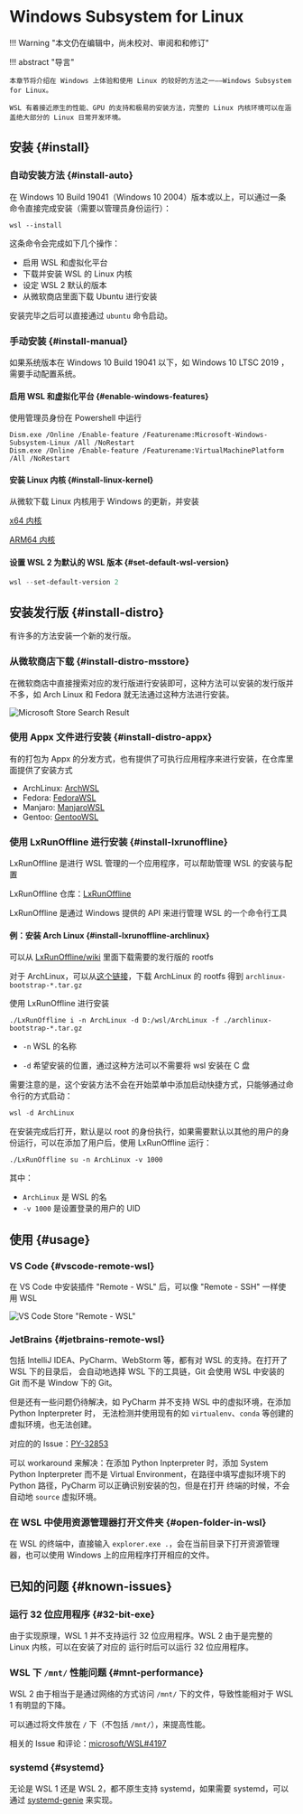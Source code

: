 # Windows Subsystem for Linux

!!! Warning "本文仍在编辑中，尚未校对、审阅和和修订"

!!! abstract "导言"

    本章节将介绍在 Windows 上体验和使用 Linux 的较好的方法之一——Windows Subsystem for Linux。

    WSL 有着接近原生的性能、GPU 的支持和极易的安装方法，完整的 Linux 内核环境可以在涵盖绝大部分的 Linux 日常开发环境。

## 安装 {#install}

### 自动安装方法 {#install-auto}

在 Windows 10 Build 19041（Windows 10 2004）版本或以上，可以通过一条命令直接完成安装（需要以管理员身份运行）：

```shell
wsl --install
```

这条命令会完成如下几个操作：

- 启用 WSL 和虚拟化平台
- 下载并安装 WSL 的 Linux 内核
- 设定 WSL 2 默认的版本
- 从微软商店里面下载 Ubuntu 进行安装

安装完毕之后可以直接通过 `ubuntu` 命令启动。

### 手动安装 {#install-manual}

如果系统版本在 Windows 10 Build 19041 以下，如 Windows 10 LTSC 2019 ，需要手动配置系统。

#### 启用 WSL 和虚拟化平台 {#enable-windows-features}

使用管理员身份在 Powershell 中运行

```batch
Dism.exe /Online /Enable-feature /Featurename:Microsoft-Windows-Subsystem-Linux /All /NoRestart
Dism.exe /Online /Enable-feature /Featurename:VirtualMachinePlatform /All /NoRestart
```

#### 安装 Linux 内核 {#install-linux-kernel}

从微软下载 Linux 内核用于 Windows 的更新，并安装

[x64 内核](https://wslstorestorage.blob.core.windows.net/wslblob/wsl_update_x64.msi)

[ARM64 内核](https://wslstorestorage.blob.core.windows.net/wslblob/wsl_update_arm64.msi)

#### 设置 WSL 2 为默认的 WSL 版本 {#set-default-wsl-version}

```powershell
wsl --set-default-version 2
```

## 安装发行版 {#install-distro}

有许多的方法安装一个新的发行版。

### 从微软商店下载 {#install-distro-msstore}

在微软商店中直接搜索对应的发行版进行安装即可，这种方法可以安装的发行版并不多，如 Arch Linux 和 Fedora 就无法通过这种方法进行安装。

![Microsoft Store Search Result](./images/ms-store-search-linux.png)

### 使用 Appx 文件进行安装 {#install-distro-appx}

有的打包为 Appx 的分发方式，也有提供了可执行应用程序来进行安装，在仓库里面提供了安装方式

- ArchLinux: [ArchWSL](https://github.com/yuk7/ArchWSL)
- Fedora: [FedoraWSL](https://github.com/yosukes-dev/FedoraWSL)
- Manjaro: [ManjaroWSL](https://github.com/sileshn/ManjaroWSL)
- Gentoo: [GentooWSL](https://github.com/imaandrew/GentooWSL)

### 使用 LxRunOffline 进行安装 {#install-lxrunoffline}

LxRunOffline 是进行 WSL 管理的一个应用程序，可以帮助管理 WSL 的安装与配置

LxRunOffline 仓库：[LxRunOffline](https://github.com/DDoSolitary/LxRunOffline)

LxRunOffline 是通过 Windows 提供的 API 来进行管理 WSL 的一个命令行工具

#### 例：安装 Arch Linux {#install-lxrunoffline-archlinux}

可以从 [LxRunOffline/wiki](https://github.com/DDoSolitary/LxRunOffline/wiki) 里面下载需要的发行版的 rootfs

对于 ArchLinux，可以从[这个链接](https://lxrunoffline.apphb.com/download/ArchLinux)，下载 ArchLinux 的 rootfs 得到 `archlinux-bootstrap-*.tar.gz`

使用 LxRunOffline 进行安装

```shell
./LxRunOffline i -n ArchLinux -d D:/wsl/ArchLinux -f ./archlinux-bootstrap-*.tar.gz
```

- `-n` WSL 的名称

- `-d` 希望安装的位置，通过这种方法可以不需要将 wsl 安装在 C 盘

需要注意的是，这个安装方法不会在开始菜单中添加启动快捷方式，只能够通过命令行的方式启动：

```powershell
wsl -d ArchLinux
```

在安装完成后打开，默认是以 root 的身份执行，如果需要默认以其他的用户的身份运行，可以在添加了用户后，使用 LxRunOffline 运行：

```shell
./LxRunOffline su -n ArchLinux -v 1000
```

其中：

- `ArchLinux` 是 WSL 的名
- `-v 1000` 是设置登录的用户的 UID

## 使用 {#usage}

### VS Code {#vscode-remote-wsl}

在 VS Code 中安装插件 "Remote - WSL" 后，可以像 "Remote - SSH" 一样使用 WSL

![VS Code Store "Remote - WSL"](./images/vscode-store-remote-wsl.png)

### JetBrains {#jetbrains-remote-wsl}

包括 IntelliJ IDEA、PyCharm、WebStorm 等，都有对 WSL 的支持。在打开了 WSL 下的目录后，
会自动地选择 WSL 下的工具链，Git 会使用 WSL 中安装的 Git 而不是 Window 下的 Git。

但是还有一些问题仍待解决，如 PyCharm 并不支持 WSL 中的虚拟环境，在添加 Python Inpterpreter 时，
无法检测并使用现有的如 `virtualenv`、`conda` 等创建的虚拟环境，也无法创建。

对应的的 Issue：[PY-32853](https://youtrack.jetbrains.com/issue/PY-32853)

可以 workaround 来解决：在添加 Python Inpterpreter 时，添加 System Python Inpterpreter 而不是
Virtual Environment，在路径中填写虚拟环境下的 Python 路径，PyCharm 可以正确识别安装的包，但是在打开
终端的时候，不会自动地 `source` 虚拟环境。

### 在 WSL 中使用资源管理器打开文件夹 {#open-folder-in-wsl}

在 WSL 的终端中，直接输入 `explorer.exe .`，会在当前目录下打开资源管理器，也可以使用 Windows 上的应用程序打开相应的文件。

## 已知的问题 {#known-issues}

### 运行 32 位应用程序 {#32-bit-exe}

由于实现原理，WSL 1 并不支持运行 32 位应用程序。WSL 2 由于是完整的 Linux 内核，可以在安装了对应的
运行时后可以运行 32 位应用程序。

### WSL 下 `/mnt/` 性能问题 {#mnt-performance}

WSL 2 由于相当于是通过网络的方式访问 `/mnt/` 下的文件，导致性能相对于 WSL 1 有明显的下降。

可以通过将文件放在 `/` 下（不包括 `/mnt/`），来提高性能。

相关的 Issue 和评论：[microsoft/WSL#4197](https://github.com/microsoft/WSL/issues/4197#issuecomment-604592340)

### systemd {#systemd}

无论是 WSL 1 还是 WSL 2，都不原生支持 systemd，如果需要 systemd，可以通过 [systemd-genie](https://github.com/arkane-systems/genie) 来实现。

